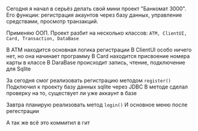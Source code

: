 Сегодня я начал в серьёз делать свой мини проект "Банкомат 3000".
Его функции: регистрация акаунтов через базу данных, управление средствами, просмотр транзакций.

Применяю ООП. 
Проект разбит на несколько классов:
```ATM, ClientUI, Card, Transaction, DataBase```

В ATM находится основная логика регистрации
В ClientUI особо ничего нет, но она начинает программу 
В Card находится присвоение номера карты в классе
В DaraBase происходит запись, чтение, подключение для Sqlite

За сегодня смог реализовать регистрацию методом ```register()```
Подключил к проекту базу данных sqlite через JDBC
В методе сделал проверку на то, существует ли уже аккаунт в базе

Завтра планирую реализовать метод ```login()```
И основное меню после регестрации

А так же всё это коммитил в гит